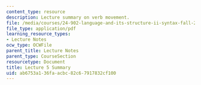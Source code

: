 ```yaml
---
content_type: resource
description: Lecture summary on verb movement.
file: /media/courses/24-902-language-and-its-structure-ii-syntax-fall-2003/ab6753a136faacbc82c67917832cf100_ln5_summary.pdf
file_type: application/pdf
learning_resource_types:
- Lecture Notes
ocw_type: OCWFile
parent_title: Lecture Notes
parent_type: CourseSection
resourcetype: Document
title: Lecture 5 Summary
uid: ab6753a1-36fa-acbc-82c6-7917832cf100
---
```

